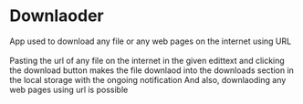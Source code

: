 # Downlaoder
App used to download any file or any web pages on the internet using URL
</br>
</br>
Pasting the url of any file on the internet in the given edittext and clicking the download button makes the file downlaod into the downloads section in the local storage with
the ongoing notification
And also, downlaoding any web pages using url is possible
